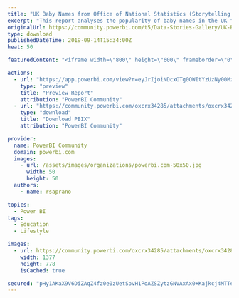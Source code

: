 ```yaml
---
title: "UK Baby Names from Office of National Statistics (Storytelling example)"
excerpt: "This report analyses the popularity of baby names in the UK from 1904 to 2017. The data source is a simple file of names and associated rank in each"
originalUrl: https://community.powerbi.com/t5/Data-Stories-Gallery/UK-Baby-Names-from-Office-of-National-Statistics-Storytelling/m-p/792472
type: download
publishedDateTime: 2019-09-14T15:34:00Z
heat: 50

featuredContent: "<iframe width=\"800\" height=\"600\" frameborder=\"0\" src=\"https://app.powerbi.com/view?r=eyJrIjoiNDcxOTg0OWItYzUzNy00MzFiLWJiMjYtNTNmYTNmNDA3NzYyIiwidCI6IjBjNzk5ZDM4LTQ3NjQtNDJiYy1iNGZmLTIzYmViYTljN2ZlMiIsImMiOjh9\"></iframe>"

actions:
  - url: "https://app.powerbi.com/view?r=eyJrIjoiNDcxOTg0OWItYzUzNy00MzFiLWJiMjYtNTNmYTNmNDA3NzYyIiwidCI6IjBjNzk5ZDM4LTQ3NjQtNDJiYy1iNGZmLTIzYmViYTljN2ZlMiIsImMiOjh9"
    type: "preview"
    title: "Preview Report"
    attribution: "PowerBI Community"
  - url: "https://community.powerbi.com/oxcrx34285/attachments/oxcrx34285/DataStoriesGallery/2996/2/Baby%20Names%20With%20Storytelling.pbix"
    type: "download"
    title: "Download PBIX"
    attribution: "PowerBI Community"

provider:
  name: PowerBI Community
  domain: powerbi.com
  images:
    - url: /assets/images/organizations/powerbi.com-50x50.jpg
      width: 50
      height: 50
  authors:
    - name: rsaprano

topics:
  - Power BI
tags:
  - Education
  - Lifestyle

images:
  - url: https://community.powerbi.com/oxcrx34285/attachments/oxcrx34285/DataStoriesGallery/2996/1/Baby%20Names%20Thumbnail.png
    width: 1377
    height: 778
    isCached: true

secured: "pHy1AKaX9V6DiZAqZ4fz0e0zUetSpvH1PoAZSZytzGNVAxAx0+Kajkcj4MTTeQXuR39MajqpboSAyhKp5gHMkbvoDonMOgE5Uz8ZYutHN1nT55Z2cCth1ioFeFabSJmL/1hdJKayf7kZZerQ/sz5giMbKiMEYdQ0PS4WOT4xGLjFjEj77QTi1ZGDHdW3GHswQIspeMJIG07oDlgM+koFOeUSu7QpgfmHCsN/9kYOKvktsSJxefGd3pIC6uiYSd2VzHfFXuuGo9h4fTBLu0TGzP/oy+e+BLWafJxf+jNToBE8ZXqjWKG5TSj8tb5VZ4nPSudbK2SD1AyH3u5JmF64FntIqxAzVzN8ljnZ7m3/3YresA2hZfEBntUk+G2lLgpjRxpQp/MVBep4KdvuwT7Pew==;HmLJxHwfowulfjg6dpNhlg=="
---
```


